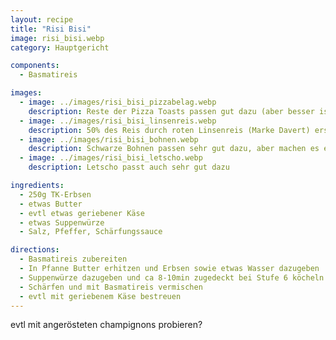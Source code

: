 ```yaml
---
layout: recipe
title: "Risi Bisi"
image: risi_bisi.webp
category: Hauptgericht

components:
  - Basmatireis

images:
  - image: ../images/risi_bisi_pizzabelag.webp
    description: Reste der Pizza Toasts passen gut dazu (aber besser ist nur Reis+Erbsen)
  - image: ../images/risi_bisi_linsenreis.webp
    description: 50% des Reis durch roten Linsenreis (Marke Davert) ersetzt. Schmeckt auch sehr gut
  - image: ../images/risi_bisi_bohnen.webp
    description: Schwarze Bohnen passen sehr gut dazu, aber machen es etwas zu mehlig
  - image: ../images/risi_bisi_letscho.webp
    description: Letscho passt auch sehr gut dazu

ingredients:
  - 250g TK-Erbsen
  - etwas Butter
  - evtl etwas geriebener Käse
  - etwas Suppenwürze
  - Salz, Pfeffer, Schärfungssauce

directions:
  - Basmatireis zubereiten
  - In Pfanne Butter erhitzen und Erbsen sowie etwas Wasser dazugeben
  - Suppenwürze dazugeben und ca 8-10min zugedeckt bei Stufe 6 köcheln lassen
  - Schärfen und mit Basmatireis vermischen
  - evtl mit geriebenem Käse bestreuen
---
```


evtl mit angerösteten champignons probieren?
